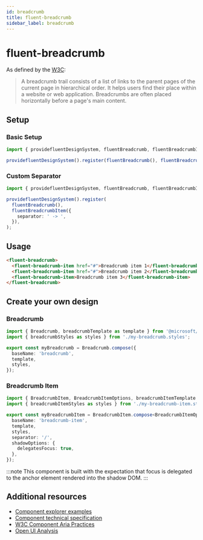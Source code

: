 ```yaml
---
id: breadcrumb
title: fluent-breadcrumb
sidebar_label: breadcrumb
---
```


# fluent-breadcrumb

As defined by the [W3C](https://w3c.github.io/aria-practices/#breadcrumb):

> A breadcrumb trail consists of a list of links to the parent pages of the current page in hierarchical order. It helps users find their place within a website or web application. Breadcrumbs are often placed horizontally before a page's main content.

## Setup

### Basic Setup

```ts
import { providefluentDesignSystem, fluentBreadcrumb, fluentBreadcrumbItem } from '@fluentui/web-components';

providefluentDesignSystem().register(fluentBreadcrumb(), fluentBreadcrumbItem());
```

### Custom Separator

```ts
import { providefluentDesignSystem, fluentBreadcrumb, fluentBreadcrumbItem } from '@fluentui/web-components';

providefluentDesignSystem().register(
  fluentBreadcrumb(),
  fluentBreadcrumbItem({
    separator: ' -> ',
  }),
);
```

## Usage

```html live
<fluent-breadcrumb>
  <fluent-breadcrumb-item href="#">Breadcrumb item 1</fluent-breadcrumb-item>
  <fluent-breadcrumb-item href="#">Breadcrumb item 2</fluent-breadcrumb-item>
  <fluent-breadcrumb-item>Breadcrumb item 3</fluent-breadcrumb-item>
</fluent-breadcrumb>
```

## Create your own design

### Breadcrumb

```ts
import { Breadcrumb, breadcrumbTemplate as template } from '@microsoft/fast-foundation';
import { breadcrumbStyles as styles } from './my-breadcrumb.styles';

export const myBreadcrumb = Breadcrumb.compose({
  baseName: 'breadcrumb',
  template,
  styles,
});
```

### Breadcrumb Item

```ts
import { BreadcrumbItem, BreadcrumbItemOptions, breadcrumbItemTemplate as template } from '@microsoft/fast-foundation';
import { breadcrumbItemStyles as styles } from './my-breadcrumb-item.styles';

export const myBreadcrumbItem = BreadcrumbItem.compose<BreadcrumbItemOptions>({
  baseName: 'breadcrumb-item',
  template,
  styles,
  separator: '/',
  shadowOptions: {
    delegatesFocus: true,
  },
});
```

:::note
This component is built with the expectation that focus is delegated to the anchor element rendered into the shadow DOM.
:::

## Additional resources

- [Component explorer examples](https://explore.fast.design/components/fast-breadcrumb)
- [Component technical specification](https://github.com/microsoft/fast/blob/master/packages/web-components/fast-foundation/src/breadcrumb/breadcrumb.spec.md)
- [W3C Component Aria Practices](https://w3c.github.io/aria-practices/#breadcrumb)
- [Open UI Analysis](https://open-ui.org/components/Breadcrumb)
